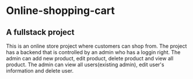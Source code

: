 # Online-shopping-cart
## A fullstack project
This is an online store project where customers can shop from.
The project has a backend that is controlled by an admin who has a loggin right.
The admin can add new product, edit product, delete product and view all product.
The admin can view all users(existing admin), edit user's information and delete user.
